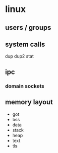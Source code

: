 # linux

## users / groups



## system calls

dup
dup2
stat


## ipc

### domain sockets



## memory layout

- got
- bss
- data
- stack
- heap
- text
- tls
